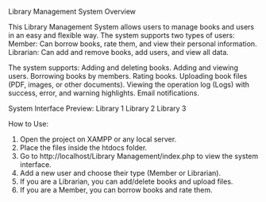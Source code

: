 Library Management
System Overview

This Library Management System allows users to manage books and users in an easy and flexible way. The system supports two types of users:
Member: Can borrow books, rate them, and view their personal information.
Librarian: Can add and remove books, add users, and view all data.

The system supports:
Adding and deleting books.
Adding and viewing users.
Borrowing books by members.
Rating books.
Uploading book files (PDF, images, or other documents).
Viewing the operation log (Logs) with success, error, and warning highlights.
Email notifications.

System Interface Preview:
Library 1
Library 2
Library 3

How to Use:
1. Open the project on XAMPP or any local server.
2. Place the files inside the htdocs folder.
3. Go to http://localhost/Library Management/index.php to view the system interface.
4. Add a new user and choose their type (Member or Librarian).
5. If you are a Librarian, you can add/delete books and upload files.
6. If you are a Member, you can borrow books and rate them.
